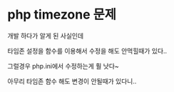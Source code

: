 # php timezone 문제

개발 하다가 알게 된 사실인데 

타임존 설정을 함수를 이용해서 수정을 해도 안먹힐때가 있다.. 

그럴경우 php.ini에서 수정하는게 훨 낫다~ 

아무리 타임존 함수 해도 변경이 안될때가 있다니..